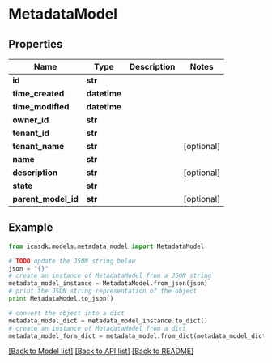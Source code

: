 # MetadataModel


## Properties
Name | Type | Description | Notes
------------ | ------------- | ------------- | -------------
**id** | **str** |  | 
**time_created** | **datetime** |  | 
**time_modified** | **datetime** |  | 
**owner_id** | **str** |  | 
**tenant_id** | **str** |  | 
**tenant_name** | **str** |  | [optional] 
**name** | **str** |  | 
**description** | **str** |  | [optional] 
**state** | **str** |  | 
**parent_model_id** | **str** |  | [optional] 

## Example

```python
from icasdk.models.metadata_model import MetadataModel

# TODO update the JSON string below
json = "{}"
# create an instance of MetadataModel from a JSON string
metadata_model_instance = MetadataModel.from_json(json)
# print the JSON string representation of the object
print MetadataModel.to_json()

# convert the object into a dict
metadata_model_dict = metadata_model_instance.to_dict()
# create an instance of MetadataModel from a dict
metadata_model_form_dict = metadata_model.from_dict(metadata_model_dict)
```
[[Back to Model list]](../README.md#documentation-for-models) [[Back to API list]](../README.md#documentation-for-api-endpoints) [[Back to README]](../README.md)


